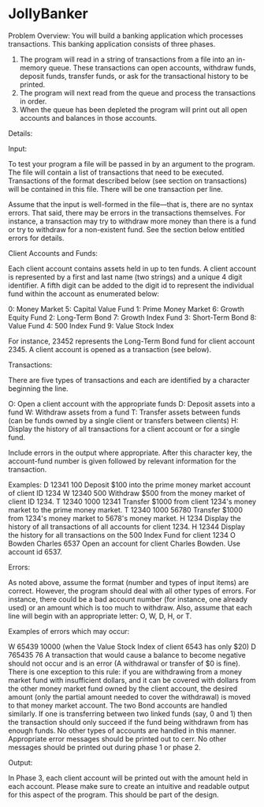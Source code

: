 # JollyBanker

Problem Overview:
You will build a banking application which processes transactions. This banking application consists of three phases.

1) The program will read in a string of transactions from a file into an in-memory queue. These transactions can open accounts, withdraw funds, deposit funds, transfer funds, or ask for the transactional history to be printed.
2) The program will next read from the queue and process the transactions in order.
3) When the queue has been depleted the program will print out all open accounts and balances in those accounts.

Details:

Input:

To test your program a file will be passed in by an argument to the program. The file will
contain a list of transactions that need to be executed. Transactions of the format described
below (see section on transactions) will be contained in this file. There will be one transaction
per line.

Assume that the input is well-formed in the file—that is, there are no syntax errors. That
said, there may be errors in the transactions themselves. For instance, a transaction may try to
withdraw more money than there is a fund or try to withdraw for a non-existent fund. See the
section below entitled errors for details.

Client Accounts and Funds:

Each client account contains assets held in up to ten funds. A client account is
represented by a first and last name (two strings) and a unique 4 digit identifier. A fifth digit can
be added to the digit id to represent the individual fund within the account as enumerated
below:

0: Money Market 5: Capital Value Fund
1: Prime Money Market 6: Growth Equity Fund
2: Long-Term Bond 7: Growth Index Fund
3: Short-Term Bond 8: Value Fund
4: 500 Index Fund 9: Value Stock Index

For instance, 23452 represents the Long-Term Bond fund for client account 2345. A
client account is opened as a transaction (see below).

Transactions:

There are five types of transactions and each are identified by a character beginning the line.

O: Open a client account with the appropriate funds
D: Deposit assets into a fund
W: Withdraw assets from a fund
T: Transfer assets between funds (can be funds owned by a single client or
transfers between clients)
H: Display the history of all transactions for a client account or for a single fund.

Include errors in the output where appropriate.
After this character key, the account-fund number is given followed by relevant information for
the transaction.

Examples:
D 12341 100 Deposit $100 into the prime money market account of client ID 1234
W 12340 500 Withdraw $500 from the money market of client ID 1234.
T 12340 1000 12341 Transfer $1000 from client 1234's money market to the prime money market.
T 12340 1000 56780 Transfer $1000 from 1234's money market to 5678's money market.
H 1234 Display the history of all transactions of all accounts for client 1234.
H 12344 Display the history for all transactions on the 500 Index Fund for client 1234
O Bowden Charles 6537 Open an account for client Charles Bowden. Use account id 6537.

Errors:

As noted above, assume the format (number and types of input items) are correct. However,
the program should deal with all other types of errors. For instance, there could be a bad
account number (for instance, one already used) or an amount which is too much to withdraw.
Also, assume that each line will begin with an appropriate letter: O, W, D, H, or T.

Examples of errors which may occur:

W 65439 10000 (when the Value Stock Index of client 6543 has only $20)
D 765435 76
A transaction that would cause a balance to become negative should not occur and is an error
(A withdrawal or transfer of $0 is fine). There is one exception to this rule: if you are
withdrawing from a money market fund with insufficient dollars, and it can be covered with
dollars from the other money market fund owned by the client account, the desired amount
(only the partial amount needed to cover the withdrawal) is moved to that money market
account. The two Bond accounts are handled similarly. If one is transferring between two linked
funds (say, 0 and 1) then the transaction should only succeed if the fund being withdrawn from
has enough funds. No other types of accounts are handled in this manner.
Appropriate error messages should be printed out to cerr. No other messages should be printed
out during phase 1 or phase 2.

Output:

In Phase 3, each client account will be printed out with the amount held in each account.
Please make sure to create an intuitive and readable output for this aspect of the program. This
should be part of the design.
